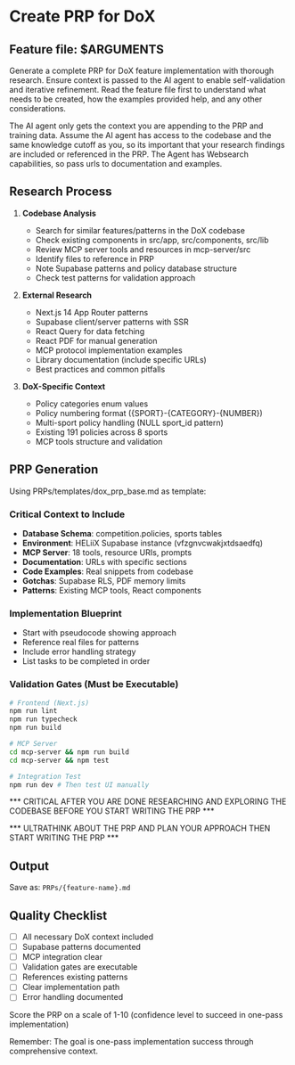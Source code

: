 # Create PRP for DoX

## Feature file: $ARGUMENTS

Generate a complete PRP for DoX feature implementation with thorough research. Ensure context is passed to the AI agent to enable self-validation and iterative refinement. Read the feature file first to understand what needs to be created, how the examples provided help, and any other considerations.

The AI agent only gets the context you are appending to the PRP and training data. Assume the AI agent has access to the codebase and the same knowledge cutoff as you, so its important that your research findings are included or referenced in the PRP. The Agent has Websearch capabilities, so pass urls to documentation and examples.

## Research Process

1. **Codebase Analysis**
   - Search for similar features/patterns in the DoX codebase
   - Check existing components in src/app, src/components, src/lib
   - Review MCP server tools and resources in mcp-server/src
   - Identify files to reference in PRP
   - Note Supabase patterns and policy database structure
   - Check test patterns for validation approach

2. **External Research**
   - Next.js 14 App Router patterns
   - Supabase client/server patterns with SSR
   - React Query for data fetching
   - React PDF for manual generation
   - MCP protocol implementation examples
   - Library documentation (include specific URLs)
   - Best practices and common pitfalls

3. **DoX-Specific Context**
   - Policy categories enum values
   - Policy numbering format ({SPORT}-{CATEGORY}-{NUMBER})
   - Multi-sport policy handling (NULL sport_id pattern)
   - Existing 191 policies across 8 sports
   - MCP tools structure and validation

## PRP Generation

Using PRPs/templates/dox_prp_base.md as template:

### Critical Context to Include
- **Database Schema**: competition.policies, sports tables
- **Environment**: HELiiX Supabase instance (vfzgnvcwakjxtdsaedfq)
- **MCP Server**: 18 tools, resource URIs, prompts
- **Documentation**: URLs with specific sections
- **Code Examples**: Real snippets from codebase
- **Gotchas**: Supabase RLS, PDF memory limits
- **Patterns**: Existing MCP tools, React components

### Implementation Blueprint
- Start with pseudocode showing approach
- Reference real files for patterns
- Include error handling strategy
- List tasks to be completed in order

### Validation Gates (Must be Executable)
```bash
# Frontend (Next.js)
npm run lint
npm run typecheck
npm run build

# MCP Server
cd mcp-server && npm run build
cd mcp-server && npm test

# Integration Test
npm run dev # Then test UI manually
```

*** CRITICAL AFTER YOU ARE DONE RESEARCHING AND EXPLORING THE CODEBASE BEFORE YOU START WRITING THE PRP ***

*** ULTRATHINK ABOUT THE PRP AND PLAN YOUR APPROACH THEN START WRITING THE PRP ***

## Output
Save as: `PRPs/{feature-name}.md`

## Quality Checklist
- [ ] All necessary DoX context included
- [ ] Supabase patterns documented
- [ ] MCP integration clear
- [ ] Validation gates are executable
- [ ] References existing patterns
- [ ] Clear implementation path
- [ ] Error handling documented

Score the PRP on a scale of 1-10 (confidence level to succeed in one-pass implementation)

Remember: The goal is one-pass implementation success through comprehensive context.